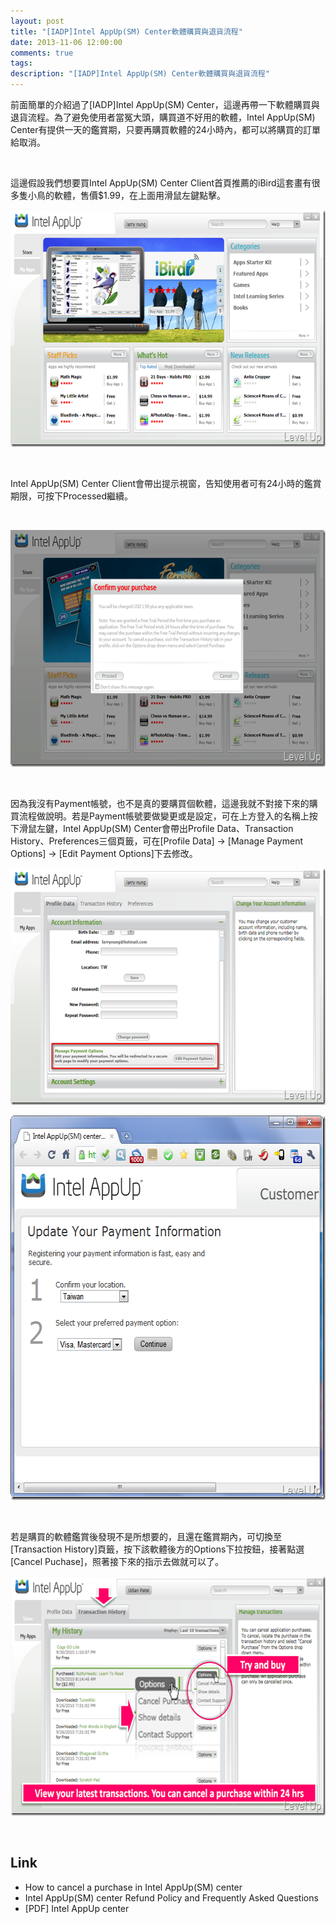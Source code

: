 ```yaml
---
layout: post
title: "[IADP]Intel AppUp(SM) Center軟體購買與退貨流程"
date: 2013-11-06 12:00:00
comments: true
tags: 
description: "[IADP]Intel AppUp(SM) Center軟體購買與退貨流程"
---
```

<p>
	前面簡單的介紹過了[IADP]Intel AppUp(SM) Center，這邊再帶一下軟體購買與退貨流程。為了避免使用者當冤大頭，購買道不好用的軟體，Intel AppUp(SM) Center有提供一天的鑑賞期，只要再購買軟體的24小時內，都可以將購買的訂單給取消。</p>
<p>
	 </p>
<p>
	這邊假設我們想要買Intel AppUp(SM) Center Client首頁推薦的iBird這套畫有很多隻小鳥的軟體，售價$1.99，在上面用滑鼠左鍵點擊。</p>
<p>
	<img alt="image" border="0" height="379" src="\images\posts\8b9d64ef-0290-465f-a0c1-df408edc9f37\image_thumb.png" style="border-bottom: 0px; border-left: 0px; border-top: 0px; border-right: 0px" width="644" /></p>
<p>
	 </p>
<p>
	Intel AppUp(SM) Center Client會帶出提示視窗，告知使用者可有24小時的鑑賞期限，可按下Processed繼續。</p>
<p>
	 </p>
<p>
	<img alt="image" border="0" height="379" src="\images\posts\8b9d64ef-0290-465f-a0c1-df408edc9f37\image_thumb_2.png" style="border-bottom: 0px; border-left: 0px; border-top: 0px; border-right: 0px" width="644" /></p>
<p>
	 </p>
<p>
	因為我沒有Payment帳號，也不是真的要購買個軟體，這邊我就不對接下來的購買流程做說明。若是Payment帳號要做變更或是設定，可在上方登入的名稱上按下滑鼠左鍵，Intel AppUp(SM) Center會帶出Profile Data、Transaction History、Preferences三個頁籤，可在[Profile Data] → [Manage Payment Options] → [Edit Payment Options]下去修改。</p>
<p>
	<img alt="image" border="0" height="379" src="\images\posts\8b9d64ef-0290-465f-a0c1-df408edc9f37\image_thumb_6.png" style="border-bottom: 0px; border-left: 0px; border-top: 0px; border-right: 0px" width="644" /></p>
<p>
	<img alt="image" border="0" height="615" src="\images\posts\8b9d64ef-0290-465f-a0c1-df408edc9f37\image_thumb_7.png" style="border-bottom: 0px; border-left: 0px; border-top: 0px; border-right: 0px" width="616" /></p>
<p>
	 </p>
<p>
	若是購買的軟體鑑賞後發現不是所想要的，且還在鑑賞期內，可切換至[Transaction History]頁籤，按下該軟體後方的Options下拉按鈕，接著點選[Cancel Puchase]，照著接下來的指示去做就可以了。</p>
<p>
	<img alt="image" border="0" height="383" src="\images\posts\8b9d64ef-0290-465f-a0c1-df408edc9f37\image_thumb_5.png" style="border-bottom: 0px; border-left: 0px; border-top: 0px; border-right: 0px" width="644" /></p>
<p>
	 </p>
<h2>
	Link</h2>
<ul>
	<li>
		How to cancel a purchase in Intel AppUp(SM) center</li>
	<li>
		Intel AppUp(SM) center Refund Policy and Frequently Asked Questions</li>
	<li>
		[PDF] Intel AppUp center</li>
</ul>
